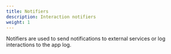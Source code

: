 ```yaml
---
title: Notifiers
description: Interaction notifiers
weight: 1
---
```


Notifiers are used to send notifications to external services or log interactions to the app log.